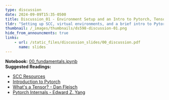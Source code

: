 ```yaml
---
type: discussion
date: 2024-09-09T15:35-0500
title: Discussion_01 - Environment Setup and an Intro to Pytorch, Tensors, and Tensor Operations
tldr: "Setting up SCC, virtual environments, and a brief intro to Pytorch, Tensors, and Tensor Operations."
thumbnail: /_images/thumbnails/ds598-discussion-01.png
hide_from_announcments: true
links: 
    - url: /static_files/discussion_slides/00_discussion.pdf
      name: slides
---
```

**Notebook:** [00_fundamentals.ipynb](https://github.com/DL4DS/fa2024/tree/main/static_files/discussion_slides/00_fundamentals.ipynb)    
**Suggested Readings:**
- [SCC Resources](https://dl4ds.github.io/fa2024/materials/)
- [Introduction to Pytorch](https://pytorch.org/tutorials/beginner/introyt/tensors_deeper_tutorial.html)
- [What's a Tensor? - Dan Fleisch](https://youtu.be/f5liqUk0ZTw?si=2qSu9qCLHn4qXZi1)
- [Pytorch Internals - Edward Z. Yang ](http://blog.ezyang.com/2019/05/pytorch-internals/)
